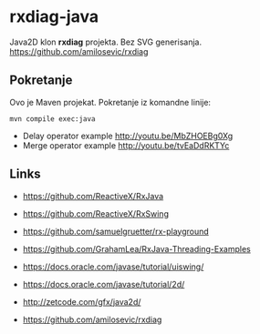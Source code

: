 # rxdiag-java

Java2D klon **rxdiag** projekta. Bez SVG generisanja. https://github.com/amilosevic/rxdiag

## Pokretanje

Ovo je Maven projekat. Pokretanje iz komandne linije:

```
mvn compile exec:java
```
 - Delay operator example http://youtu.be/MbZHOEBg0Xg
 - Merge operator example http://youtu.be/tvEaDdRKTYc

## Links

- https://github.com/ReactiveX/RxJava
- https://github.com/ReactiveX/RxSwing
- https://github.com/samuelgruetter/rx-playground
- https://github.com/GrahamLea/RxJava-Threading-Examples

- https://docs.oracle.com/javase/tutorial/uiswing/
- https://docs.oracle.com/javase/tutorial/2d/
- http://zetcode.com/gfx/java2d/

- https://github.com/amilosevic/rxdiag
